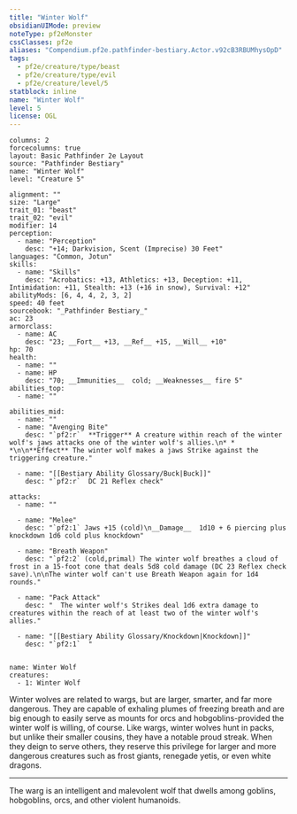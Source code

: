 ```yaml
---
title: "Winter Wolf"
obsidianUIMode: preview
noteType: pf2eMonster
cssClasses: pf2e
aliases: "Compendium.pf2e.pathfinder-bestiary.Actor.v92cB3RBUMhysOpD" 
tags:
  - pf2e/creature/type/beast
  - pf2e/creature/type/evil
  - pf2e/creature/level/5
statblock: inline
name: "Winter Wolf"
level: 5
license: OGL
---
```


```statblock
columns: 2
forcecolumns: true
layout: Basic Pathfinder 2e Layout
source: "Pathfinder Bestiary"
name: "Winter Wolf"
level: "Creature 5"

alignment: ""
size: "Large"
trait_01: "beast"
trait_02: "evil"
modifier: 14
perception:
  - name: "Perception"
    desc: "+14; Darkvision, Scent (Imprecise) 30 Feet"
languages: "Common, Jotun"
skills:
  - name: "Skills"
    desc: "Acrobatics: +13, Athletics: +13, Deception: +11, Intimidation: +11, Stealth: +13 (+16 in snow), Survival: +12"
abilityMods: [6, 4, 4, 2, 3, 2]
speed: 40 feet
sourcebook: "_Pathfinder Bestiary_"
ac: 23
armorclass:
  - name: AC
    desc: "23; __Fort__ +13, __Ref__ +15, __Will__ +10"
hp: 70
health:
  - name: ""
  - name: HP
    desc: "70; __Immunities__  cold; __Weaknesses__ fire 5"
abilities_top:
  - name: ""

abilities_mid:
  - name: ""
  - name: "Avenging Bite"
    desc: "`pf2:r`  **Trigger** A creature within reach of the winter wolf's jaws attacks one of the winter wolf's allies.\n* * *\n\n**Effect** The winter wolf makes a jaws Strike against the triggering creature."

  - name: "[[Bestiary Ability Glossary/Buck|Buck]]"
    desc: "`pf2:r`  DC 21 Reflex check"

attacks:
  - name: ""

  - name: "Melee"
    desc: "`pf2:1` Jaws +15 (cold)\n__Damage__  1d10 + 6 piercing plus knockdown 1d6 cold plus knockdown"

  - name: "Breath Weapon"
    desc: "`pf2:2` (cold,primal) The winter wolf breathes a cloud of frost in a 15-foot cone that deals 5d8 cold damage (DC 23 Reflex check save).\n\nThe winter wolf can't use Breath Weapon again for 1d4 rounds."

  - name: "Pack Attack"
    desc: "  The winter wolf's Strikes deal 1d6 extra damage to creatures within the reach of at least two of the winter wolf's allies."

  - name: "[[Bestiary Ability Glossary/Knockdown|Knockdown]]"
    desc: "`pf2:1`  "
 
```

```encounter-table
name: Winter Wolf
creatures:
  - 1: Winter Wolf
```



Winter wolves are related to wargs, but are larger, smarter, and far more dangerous. They are capable of exhaling plumes of freezing breath and are big enough to easily serve as mounts for orcs and hobgoblins-provided the winter wolf is willing, of course. Like wargs, winter wolves hunt in packs, but unlike their smaller cousins, they have a notable proud streak. When they deign to serve others, they reserve this privilege for larger and more dangerous creatures such as frost giants, renegade yetis, or even white dragons.

* * *

The warg is an intelligent and malevolent wolf that dwells among goblins, hobgoblins, orcs, and other violent humanoids.
